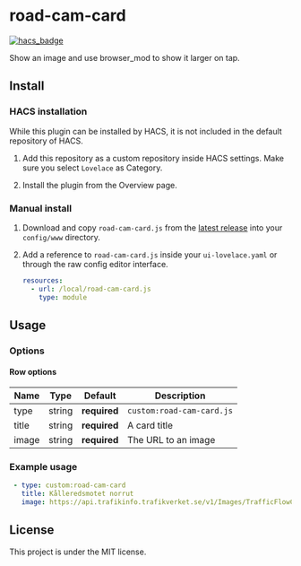 road-cam-card
=================
[![hacs_badge](https://img.shields.io/badge/HACS-Custom-orange.svg)](https://github.com/custom-components/hacs)

Show an image and use browser_mod to show it larger on tap.

## Install

### HACS installation
While this plugin can be installed by HACS, it is not included in the default repository of HACS.

1. Add this repository as a custom repository inside HACS settings. Make sure you select `Lovelace` as Category.

2. Install the plugin from the Overview page.

### Manual install
1. Download and copy `road-cam-card.js` from the [latest release](https://github.com/bratanon/lovelace-road-cam-card/releases/latest) into your `config/www` directory.

2. Add a reference to `road-cam-card.js` inside your `ui-lovelace.yaml` or through the raw config editor interface.

    ```yaml
    resources:
      - url: /local/road-cam-card.js
        type: module
    ```

## Usage

### Options

#### Row options
| Name  | Type | Default | Description |
|-------|------|---------|-------------|
| type  | string | **required** | `custom:road-cam-card.js`
| title | string | **required** | A card title
| image | string | **required** | The URL to an image

### Example usage

```yaml
 - type: custom:road-cam-card
   title: Kålleredsmotet norrut
   image: https://api.trafikinfo.trafikverket.se/v1/Images/TrafficFlowCamera_39635270.Jpeg?type=fullsize
```

## License
This project is under the MIT license.
